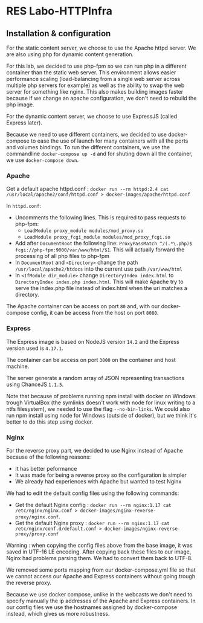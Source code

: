 # RES Labo-HTTPInfra

## Installation & configuration
For the static content server, we choose to use the Apache httpd server.
We are also using php for dynamic content generation.

For this lab, we decided to use php-fpm so we can run php in a different container than the static web server.
This environment allows easier performance scaling (load-balancing from a single web server across multiple php servers for example) as well as the ability to swap the web server for something like nginx.
This also makes building images faster because if we change an apache configuration, we don't need to rebuild the php image.

For the dynamic content server, we choose to use ExpressJS (called Express later).

Because we need to use different containers, we decided to use docker-compose to ease the use of launch for many containers with all the ports and volumes bindings.
To run the different containers, we use the commandline `docker-compose up -d` and for shuting down all the container, we use `docker-compose down`.

### Apache
Get a default apache httpd.conf : `docker run --rm httpd:2.4 cat /usr/local/apache2/conf/httpd.conf > docker-images/apache/httpd.conf`

In `httpd.conf`:
- Uncomments the following lines. This is required to pass requests to php-fpm:
  - `LoadModule proxy_module modules/mod_proxy.so`
  - `LoadModule proxy_fcgi_module modules/mod_proxy_fcgi.so`
- Add after `DocumentRoot` the following line: `ProxyPassMatch ^/(.*\.php)$ fcgi://php-fpm:9000/var/www/html/$1`. This will actually forward the processing of all php files to php-fpm
- In `DocumentRoot` and `<Directory>` change the path `/usr/local/apache2/htdocs` into the current use path `/var/www/html`
- In `<IfModule dir_module>` change `DirectoryIndex index.html` to `DirectoryIndex index.php index.html`. This will make Apache try to serve the index.php file instead of index.html when the uri matches a directory.

The Apache container can be access on port `80` and, with our docker-compose config, it can be access from the host on port `8080`.

### Express
The Express image is based on NodeJS version ``14.2`` and the Express version used is ``4.17.1``.

The container can be access on port ``3000`` on the container and host machine.

The server generate a random array of JSON representing transactions using ChanceJS ``1.1.5``.

Note that because of problems running npm install with docker on Windows trough VirtualBox (the symlinks doesn't work with node for linux writing to a ntfs filesystem), we needed to use the flag `--no-bin-links`.
We could also run npm install using node for Windows (outside of docker), but we think it's better to do this step using docker.

### Nginx
For the reverse proxy part, we decided to use Nginx instead of Apache because of the following reasons:
- It has better peformance
- It was made for being a reverse proxy so the configuration is simpler
- We already had experiences with Apache but wanted to test Nginx

We had to edit the default config files using the following commands:
- Get the default Nginx config : `docker run --rm nginx:1.17 cat /etc/nginx/nginx.conf > docker-images/nginx-reverse-proxy/nginx.conf`.
- Get the default Nginx proxy : `docker run --rm nginx:1.17 cat /etc/nginx/conf.d/default.conf > docker-images/nginx-reverse-proxy/proxy.conf`

Warning : when copying the config files above from the base image, it was saved in UTF-16 LE encoding. After copying back these files to our image, Nginx had problems parsing them. We had to convert them back to UTF-8.

We removed some ports mapping from our docker-compose.yml file so that we cannot access our Apache and Express containers without going trough the reverse proxy.

Because we use docker compose, unlike in the webcasts we don't need to specify manually the ip addresses of the Apache and Express containers. In our config files we use the hostnames assigned by docker-compose instead, which gives us more robustness.
